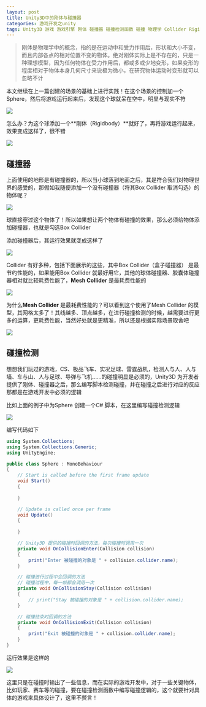 ```yaml
---
layout: post
title: Unity3D中的刚体与碰撞器
categories: 游戏开发之unity
tags: Unity3D 游戏 游戏引擎 刚体 碰撞器 碰撞检测函数 碰撞 物理学 Collider Rigidbody 碰撞检测 Mesh 网格 C# 帧 
---
```


>刚体是物理学中的概念，指的是在运动中和受力作用后，形状和大小不变，而且内部各点的相对位置不变的物体。绝对刚体实际上是不存在的，只是一种理想模型，因为任何物体在受力作用后，都或多或少地变形，如果变形的程度相对于物体本身几何尺寸来说极为微小，在研究物体运动时变形就可以忽略不计

本文继续在上一篇创建的场景的基础上进行实践！在这个场景的控制加一个Sphere，然后将游戏运行起来后，发现这个球就呆在空中，明显与现实不符

![](../media/image/2019-06-01/04-01.gif)

怎么办？为这个球添加一个**刚体（Rigidbody）**就好了，再将游戏运行起来，效果变成这样了，很不错

![](../media/image/2019-06-01/04-02.gif)

## 碰撞器

上面使用的地形是有碰撞器的，所以当小球落到地面之后，其是符合我们对物理世界的感受的，那假如我随便添加一个没有碰撞器（将其Box Collider 取消勾选）的物体呢？

![](../media/image/2019-06-01/04-03.gif)

球直接穿过这个物体了！所以如果想让两个物体有碰撞的效果，那么必须给物体添加碰撞器，也就是勾选Box Collider

添加碰撞器后，其运行效果就变成这样了

![](../media/image/2019-06-01/04-04.gif)

Collider 有好多种，包括下面展示的这些，其中Box Collider（盒子碰撞器） 是最节约性能的，如果能用Box Collider 就最好用它，其他的球体碰撞器、胶囊体碰撞器相对就比较耗费性能了，**Mesh Collider** 是最耗费性能的

![](../media/image/2019-06-01/04-05.gif)

为什么**Mesh Collider** 是最耗费性能的？可以看到这个使用了Mesh Collider 的模型，其网格太多了！其线越多、顶点越多，在进行碰撞检测的时候，越需要进行更多的运算，更耗费性能，当然好处就是更精准，所以还是根据实际场景取舍吧

![](../media/image/2019-06-01/04-06.gif)

## 碰撞检测

想想我们玩过的游戏，CS、极品飞车、实况足球、雷霆战机，检测人与人、人与墙、车与山、人与足球、导弹与飞机……的碰撞明显是必须的，Unity3D 为开发者提供了刚体、碰撞器之后，那么编写脚本检测碰撞，并在碰撞之后进行对应的反应那都是在游戏开发中必须的逻辑

比如上面的例子中为Sphere 创建一个C# 脚本，在这里编写碰撞检测逻辑

![](../media/image/2019-06-01/04-07.gif)

编写代码如下

```c#
using System.Collections;
using System.Collections.Generic;
using UnityEngine;

public class Sphere : MonoBehaviour
{
    // Start is called before the first frame update
    void Start()
    {
        
    }

    // Update is called once per frame
    void Update()
    {
        
    }

    // Unity3D 提供的碰撞时回调的方法，每次碰撞时调用一次
    private void OnCollisionEnter(Collision collision)
    {
        print("Enter 被碰撞的对象是 " + collision.collider.name);
    }

    // 碰撞进行过程中会回调的方法
    // 碰撞过程中，每一帧都会调用一次
    private void OnCollisionStay(Collision collision)
    {
        // print("Stay 被碰撞的对象是 " + collision.collider.name);
    }

    // 碰撞结束时回调的方法
    private void OnCollisionExit(Collision collision)
    {
        print("Exit 被碰撞的对象是 " + collision.collider.name);
    }
}
```

运行效果是这样的

![](../media/image/2019-06-01/04-08.gif)

这里只是在碰撞时输出了一些信息，而在实际的游戏开发中，对于一些关键物体，比如玩家、赛车等的碰撞，要在碰撞检测函数中编写碰撞逻辑的，这个就要针对具体的游戏来具体设计了，这里不赘言！

